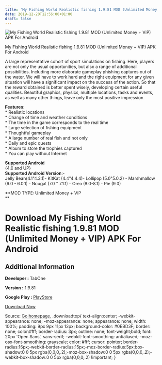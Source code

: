 ```yaml
---
title: 'My Fishing World Realistic fishing 1.9.81 MOD (Unlimited Money + VIP) APK For Android'
date: 2019-12-20T12:56:00+01:00
draft: false
---
```


![My Fishing World Realistic fishing 1.9.81 MOD (Unlimited Money + VIP) APK For Android](https://i1.wp.com/apkhome.net/wp-content/uploads/2019/12/My-Fishing-World-Realistic-fishing-1.9.81-MOD-Unlimited-Money-VIP.png "My Fishing World Realistic fishing 1.9.81 MOD (Unlimited Money + VIP) APK For Android")

  

My Fishing World Realistic fishing 1.9.81 MOD (Unlimited Money + VIP) APK For Android

A large representative cohort of sport simulations on fishing. Here, players are not only the usual opportunities, but also a range of additional possibilities. Including more elaborate gameplay phishing captures out of the water. We will have to work hard and the right equipment for any given situation will have a significant impact on the success of the action. So that the reward obtained is better spent wisely, developing certain useful qualities. Beautiful graphics, physics, multiple locations, tasks and events, as well as many other things, leave only the most positive impression.

**Features:**  
\* Realistic locations  
\* Change of time and weather conditions  
\* The time in the game corresponds to the real time  
\* Large selection of fishing equipment  
\* Thoughtful gameplay  
\* A large number of real fish and not only  
\* Daily and epic quests  
\* Album to store the trophies captured  
\* You can play without Internet

**Supported Android**  
{4.0 and UP}  
**Supported Android Version**:-  
Jelly Bean(4.1"4.3.1)- KitKat (4.4"4.4.4)- Lollipop (5.0"5.0.2) - Marshmallow (6.0 - 6.0.1) - Nougat (7.0 " 7.1.1) - Oreo (8.0-8.1) - Pie (9.0)

**MOD TYPE: Unlimited Money + VIP  
**

Download My Fishing World Realistic fishing 1.9.81 MOD (Unlimited Money + VIP) APK For Android
==============================================================================================

Additional Information
----------------------

**Developer :** TabOne

**Version :** 1.9.81

**Google Play :** [PlayStore](https://play.google.com/store/apps/details?id=com.TabOne.MyFishingWorld)

  

[Download Now](https://store4app.co/post/my-fishing-world-realistic-fishing-1-9-81-mod-unlimited-money-vip-apk-for-android_1576836878)

  
Source: [Go homepage.](https://store4app.co/post/my-fishing-world-realistic-fishing-1-9-81-mod-unlimited-money-vip-apk-for-android_1576836878) .downloadtop{ text-align:center; -webkit-appearance: none; -moz-appearance: none; appearance: none; width: 100%; padding: 9px 9px 11px 13px; background-color: #0EBD3F; border: none; color:#fff; border-radius: 3px; outline: none; font-weight;bold; font: 20px 'Open Sans', sans-serif; -webkit-font-smoothing: antialiased; -moz-osx-font-smoothing: grayscale; color: #fff; cursor: pointer; border-radius:15px;-webkit-border-radius:15px;-moz-border-radius:5px;box-shadow:0 0 5px rgba(0,0,0,.2);-moz-box-shadow:0 0 5px rgba(0,0,0,.2);-webkit-box-shadow:0 0 5px rgba(0,0,0,.2) !important; }